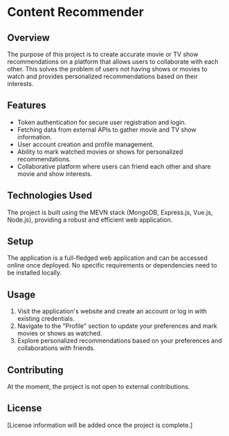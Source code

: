 ﻿# Content Recommender


## Overview
The purpose of this project is to create accurate movie or TV show recommendations on a platform that allows users to collaborate with each other. This solves the problem of users not having shows or movies to watch and provides personalized recommendations based on their interests.


## Features
- Token authentication for secure user registration and login.
- Fetching data from external APIs to gather movie and TV show information.
- User account creation and profile management.
- Ability to mark watched movies or shows for personalized recommendations.
- Collaborative platform where users can friend each other and share movie and show interests.


## Technologies Used
The project is built using the MEVN stack (MongoDB, Express.js, Vue.js, Node.js), providing a robust and efficient web application.


## Setup
The application is a full-fledged web application and can be accessed online once deployed. No specific requirements or dependencies need to be installed locally.


## Usage
1. Visit the application's website and create an account or log in with existing credentials.
2. Navigate to the "Profile" section to update your preferences and mark movies or shows as watched.
3. Explore personalized recommendations based on your preferences and collaborations with friends.


## Contributing
At the moment, the project is not open to external contributions.


## License
[License information will be added once the project is complete.]
